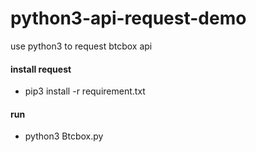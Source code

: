 # python3-api-request-demo
use python3 to request btcbox api


#### install request
 * pip3 install -r requirement.txt
 
 
#### run
* python3  Btcbox.py        
